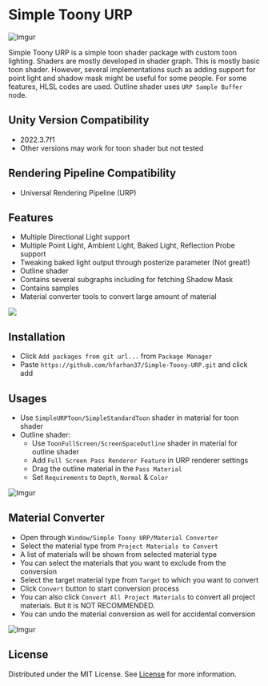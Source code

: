 # Simple Toony URP

![Imgur](https://i.imgur.com/hTVtx7V.png)

Simple Toony URP is a simple toon shader package with custom toon lighting. Shaders are mostly developed in shader graph. This is mostly basic toon shader. However, several implementations such as adding support for point light and shadow mask might be useful for some people. For some features, HLSL codes are used. Outline shader uses ```URP Sample Buffer``` node.

## Unity Version Compatibility
* 2022.3.7f1
* Other versions may work for toon shader but not tested

## Rendering Pipeline Compatibility
* Universal Rendering Pipeline (URP)

## Features
* Multiple Directional Light support
* Multiple Point Light, Ambient Light, Baked Light, Reflection Probe support
* Tweaking baked light output through posterize parameter (Not great!)
* Outline shader
* Contains several subgraphs including for fetching Shadow Mask
* Contains samples
* Material converter tools to convert large amount of material

![](https://i.imgur.com/2ZAUWzM.gif)

## Installation
* Click ```Add packages from git url...``` from ```Package Manager```
* Paste ```https://github.com/hfarhan37/Simple-Toony-URP.git``` and click add

## Usages
* Use  ```SimpleURPToon/SimpleStandardToon``` shader in material for toon shader
* Outline shader:
  * Use  ```ToonFullScreen/ScreenSpaceOutline``` shader in material for outline shader
  * Add ```Full Screen Pass Renderer Feature``` in URP renderer settings
  * Drag the outline material in the ```Pass Material```
  * Set ```Requirements``` to ```Depth```, ```Normal``` & ```Color```

![Imgur](https://i.imgur.com/ozadZcO.png)

## Material Converter
* Open through ```Window/Simple Toony URP/Material Converter```
* Select the material type from ```Project Materials to Convert```
* A list of materials will be shown from selected material type
* You can select the materials that you want to exclude from the conversion
* Select the target material type from ```Target``` to which you want to convert
* Click ```Convert``` button to start conversion process
* You can also click ```Convert All Project Materials``` to convert all project materials. But it is NOT RECOMMENDED.
* You can undo the material conversion as well for accidental conversion

![Imgur](https://i.imgur.com/2VAglGq.png)

## License

Distributed under the MIT License. See [License](https://github.com/hfarhan37/Simple-Toony-URP/blob/master/LICENSE.md) for more information.
